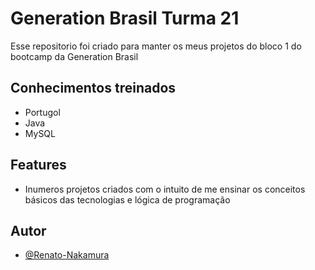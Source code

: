 
# Generation Brasil Turma 21 

Esse repositorio foi criado para manter os meus projetos do bloco 1 do bootcamp da Generation Brasil

## Conhecimentos treinados

 - Portugol
 - Java
 - MySQL
 
## Features

- Inumeros projetos criados com o intuito de me ensinar os conceitos básicos das tecnologias e lógica de programação
  
## Autor

- [@Renato-Nakamura](https://www.github.com/Renato-Nakamura)

  
